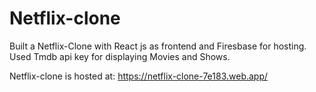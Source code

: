 # Netflix-clone

Built a Netflix-Clone with React js as frontend and Firesbase for hosting.
Used Tmdb api key for displaying Movies and Shows.

Netflix-clone is hosted at: https://netflix-clone-7e183.web.app/
